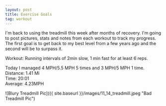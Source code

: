 ```yaml
---
layout: post
title: Exercise Goals
tag: workout
---
```



I'm back to using the treadmill this week after months of recovery. I'm going to post pictures, stats and notes from each workout to
track my progress. The first goal is to get back to my best level from a few years ago and the second will be to surpass it.  

Workout: Running intervals of 2min slow, 1 min fast for at least 6 reps.  

Today I managed 4 MPH/5.5 MPH 5 times and 3 MPH/5 MPH 1 time.  
Distance: 1.41 Mi  
Time: 20:01  
Average: 4.23MPH  


![Blury Treadmill Pic]({{ site.baseurl }}/images/11_14_treadmill.jpeg "Bad Treadmill Pic")
